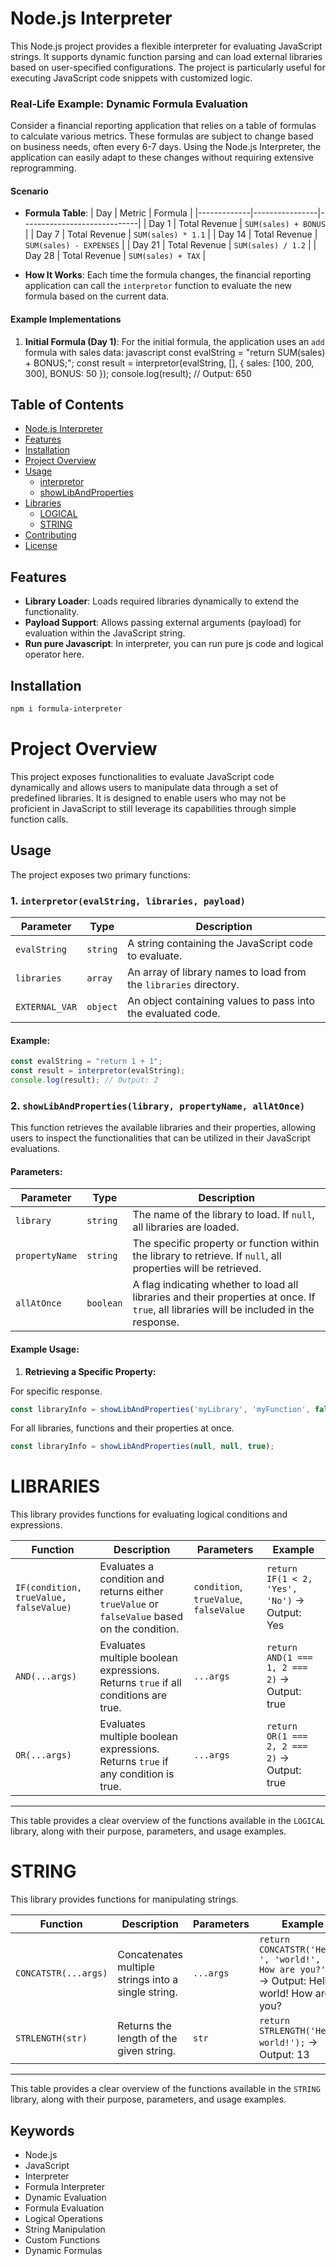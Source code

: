 # Node.js Interpreter

This Node.js project provides a flexible interpreter for evaluating JavaScript strings. It supports dynamic function parsing and can load external libraries based on user-specified configurations. The project is particularly useful for executing JavaScript code snippets with customized logic.


### Real-Life Example: Dynamic Formula Evaluation

Consider a financial reporting application that relies on a table of formulas to calculate various metrics. These formulas are subject to change based on business needs, often every 6-7 days. Using the Node.js Interpreter, the application can easily adapt to these changes without requiring extensive reprogramming.

#### Scenario

- **Formula Table**:
    | Day         | Metric         | Formula                     |
    |-------------|----------------|-----------------------------|
    | Day 1      | Total Revenue   | `SUM(sales) + BONUS`       |
    | Day 7      | Total Revenue   | `SUM(sales) * 1.1`         |
    | Day 14     | Total Revenue   | `SUM(sales) - EXPENSES`     |
    | Day 21     | Total Revenue   | `SUM(sales) / 1.2`         |
    | Day 28     | Total Revenue   | `SUM(sales) + TAX`         |

- **How It Works**:
    Each time the formula changes, the financial reporting application can call the `interpretor` function to evaluate the new formula based on the current data.

#### Example Implementations

1. **Initial Formula (Day 1)**:
   For the initial formula, the application uses an `add` formula with sales data:
javascript
   const evalString = "return SUM(sales) + BONUS;";
   const result = interpretor(evalString, [], { sales: [100, 200, 300], BONUS: 50 });
   console.log(result); // Output: 650


## Table of Contents
- [Node.js Interpreter](#nodejs-interpreter)
- [Features](#features)
- [Installation](#installation)
- [Project Overview](#project-overview)
- [Usage](#usage)
  - [interpretor](#1-interpretor)
  - [showLibAndProperties](#2-showlibandproperties)
- [Libraries](#libraries)
  - [LOGICAL](#logical)
  - [STRING](#string)
- [Contributing](#contributing)
- [License](#license)


## Features

- **Library Loader**: Loads required libraries dynamically to extend the functionality.
- **Payload Support**: Allows passing external arguments (payload) for evaluation within the JavaScript string.
- **Run pure Javascript**: In interpreter, you can run pure js code and logical operator here.

## Installation

```bash
npm i formula-interpreter
```


# Project Overview

This project exposes functionalities to evaluate JavaScript code dynamically and allows users to manipulate data through a set of predefined libraries. It is designed to enable users who may not be proficient in JavaScript to still leverage its capabilities through simple function calls.

## Usage

The project exposes two primary functions:

### 1. `interpretor(evalString, libraries, payload)`

| Parameter     | Type           | Description                                                  |
|---------------|----------------|--------------------------------------------------------------|
| `evalString`  | `string`       | A string containing the JavaScript code to evaluate.       |
| `libraries`   | `array`        | An array of library names to load from the `libraries` directory. |
| `EXTERNAL_VAR`| `object`       | An object containing values to pass into the evaluated code. |

#### Example:

```javascript
const evalString = "return 1 + 1";
const result = interpretor(evalString);
console.log(result); // Output: 2

```
### 2. `showLibAndProperties(library, propertyName, allAtOnce)`

This function retrieves the available libraries and their properties, allowing users to inspect the functionalities that can be utilized in their JavaScript evaluations.

#### Parameters:

| Parameter       | Type     | Description                                                  |
|-----------------|----------|--------------------------------------------------------------|
| `library`       | `string` | The name of the library to load. If `null`, all libraries are loaded. |
| `propertyName`  | `string` | The specific property or function within the library to retrieve. If `null`, all properties will be retrieved. |
| `allAtOnce`     | `boolean`| A flag indicating whether to load all libraries and their properties at once. If `true`, all libraries will be included in the response. |

#### Example Usage:

1. **Retrieving a Specific Property:**

For specific response.
```javascript
const libraryInfo = showLibAndProperties('myLibrary', 'myFunction', false);
```

For all libraries, functions and their properties at once.
```javascript
const libraryInfo = showLibAndProperties(null, null, true);
```


# LIBRARIES

This library provides functions for evaluating logical conditions and expressions.

| Function                       | Description                                                               | Parameters                               | Example                                                 |
|--------------------------------|---------------------------------------------------------------------------|------------------------------------------|---------------------------------------------------------|
| `IF(condition, trueValue, falseValue)` | Evaluates a condition and returns either `trueValue` or `falseValue` based on the condition. | `condition`, `trueValue`, `falseValue` | `return IF(1 < 2, 'Yes', 'No')` → Output: Yes         |
| `AND(...args)`                | Evaluates multiple boolean expressions. Returns `true` if all conditions are true. | `...args`                               | `return AND(1 === 1, 2 === 2)` → Output: true         |
| `OR(...args)`                 | Evaluates multiple boolean expressions. Returns `true` if any condition is true. | `...args`                               | `return OR(1 === 2, 2 === 2)` → Output: true          |

---

This table provides a clear overview of the functions available in the `LOGICAL` library, along with their purpose, parameters, and usage examples.

# STRING 

This library provides functions for manipulating strings.

| Function                    | Description                                         | Parameters          | Example                                                |
|-----------------------------|-----------------------------------------------------|---------------------|--------------------------------------------------------|
| `CONCATSTR(...args)`        | Concatenates multiple strings into a single string. | `...args`           | `return CONCATSTR('Hello, ', 'world!', ' How are you?');` → Output: Hello, world! How are you? |
| `STRLENGTH(str)`            | Returns the length of the given string.             | `str`               | `return STRLENGTH('Hello, world!');` → Output: 13    |

---

This table provides a clear overview of the functions available in the `STRING` library, along with their purpose, parameters, and usage examples.


## Keywords

- Node.js
- JavaScript
- Interpreter
- Formula Interpreter
- Dynamic Evaluation
- Formula Evaluation
- Logical Operations
- String Manipulation
- Custom Functions
- Dynamic Formulas

